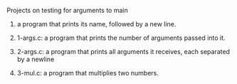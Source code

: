 Projects on testing for arguments to main

1.  a program that prints its name, followed by a new line.

2. 1-args.c: a program that prints the number of arguments passed into it.

3. 2-args.c: a program that prints all arguments it receives, each separated
by a newline

4. 3-mul.c: a program that multiplies two numbers.